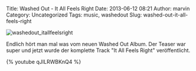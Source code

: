 Title: Washed Out - It All Feels Right
Date: 2013-06-12 08:21
Author: marvin
Category: Uncategorized
Tags: music, washedout
Slug: washed-out-it-all-feels-right

![washedout_itallfeelsright]({static}/images/washedout_itallfeelsright.jpg)

Endlich hört man mal was vom neuen Washed Out Album. Der Teaser war
super und jetzt wurde der komplette Track "It All Feels Right"
veröffentlicht.

{% youtube qJILRWBKnQ4 %}

